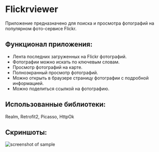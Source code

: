 # Flickrviewer
Приложение предназначено для поиска и просмотра фотографий на популярном фото-сервисе Flickr.

## Функционал приложения:
* Лента последних загруженных на Flickr фотографий.
* Фотографии можно искать по ключевым словам.
* Просмотр фотографий на карте.
* Полноэкранный просмотр фотографий.
* Можно открыть в браузере страницу фотографии с подробной информацией.
* Можно поделиться ссылкой на фотографию.

## Использованные библиотеки:
Realm, Retrofit2, Picasso, HttpOk

## Скриншоты:
![screenshot of sample](http://kulikovman.ru/android/img/FlickrViewer.jpg)

